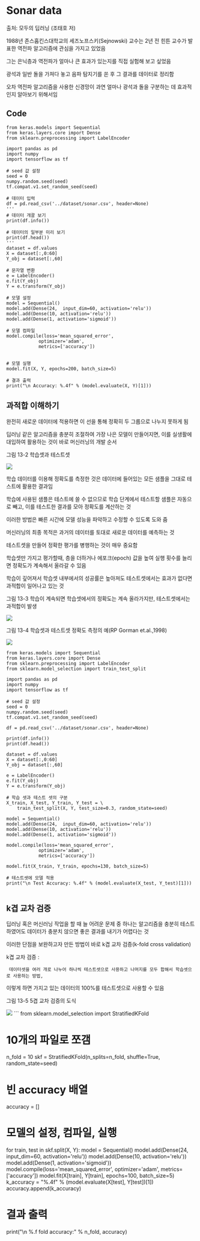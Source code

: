 # Sonar data

출처: 모두의 딥러닝 (조태호 저)

1988년 존스홉킨스대학교의 세즈노프스키(Sejnowski) 교수는 2년 전 힌튼 
      교수가 발표한 역전파 알고리즘에 관심을 가지고 있었음
      
그는 은닉층과 역전파가 얼마나 큰 효과가 있는지를 직접 실험해 보고 싶었음

광석과 일반 돌을 가져다 놓고 음파 탐지기를 쏜 후 그 결과를 데이터로 정리함

오차 역전파 알고리즘을 사용한 신경망이 과연 얼마나 광석과 돌을 구분하는 데 효과적인지 알아보기 위해서임

## Code

```
from keras.models import Sequential
from keras.layers.core import Dense
from sklearn.preprocessing import LabelEncoder

import pandas as pd
import numpy
import tensorflow as tf

# seed 값 설정
seed = 0
numpy.random.seed(seed)
tf.compat.v1.set_random_seed(seed)

# 데이터 입력
df = pd.read_csv('../dataset/sonar.csv', header=None)
'''
# 데이터 개괄 보기
print(df.info())

# 데이터의 일부분 미리 보기
print(df.head())
'''
dataset = df.values
X = dataset[:,0:60]
Y_obj = dataset[:,60]

# 문자열 변환
e = LabelEncoder()
e.fit(Y_obj)
Y = e.transform(Y_obj)

# 모델 설정
model = Sequential()
model.add(Dense(24,  input_dim=60, activation='relu'))
model.add(Dense(10, activation='relu'))
model.add(Dense(1, activation='sigmoid'))

# 모델 컴파일
model.compile(loss='mean_squared_error',
            optimizer='adam',
            metrics=['accuracy'])


# 모델 실행
model.fit(X, Y, epochs=200, batch_size=5)

# 결과 출력
print("\n Accuracy: %.4f" % (model.evaluate(X, Y)[1]))
```
## 과적합 이해하기

완전히 새로운 데이터에 적용하면 이 선을 통해 정확히 두 그룹으로 나누지 못하게 됨

딥러닝 같은 알고리즘을 충분히 조절하여 가장 나은 모델이 만들어지면, 이를 실생활에 대입하여 활용하는 것이 바로 머신러닝의 개발 순서

그림 13-2  학습셋과 테스트셋

<img src="https://user-images.githubusercontent.com/54765256/90975347-52690900-e56e-11ea-8fb5-11fd62766208.png">

학습 데이터를 이용해 정확도를 측정한 것은 데이터에 들어있는 모든 샘플을 그대로 테스트에 활용한 결과임

학습에 사용된 샘플은 테스트에 쓸 수 없으므로 학습 단계에서 테스트할 샘플은 자동으로 빼고,
이를 테스트한 결과를 모아 정확도를 계산하는 것

이러한 방법은 빠른 시간에 모델 성능을 파악하고 수정할 수 있도록 도와 줌

머신러닝의 최종 목적은 과거의 데이터를 토대로 새로운 데이터를 예측하는 것

테스트셋을 만들어 정확한 평가를 병행하는 것이 매우 중요함

학습셋만 가지고 평가할때, 층을 더하거나 에포크(epoch) 값을 높여 실행 횟수를 늘리면 정확도가 계속해서 올라갈 수 있음

학습이 깊어져서 학습셋 내부에서의 성공률은 높아져도 테스트셋에서는 효과가 없다면 과적합이 일어나고 있는 것

그림 13-3  학습이 계속되면 학습셋에서의 정확도는 계속 올라가지만, 테스트셋에서는 과적합이 발생

<img src="https://user-images.githubusercontent.com/54765256/90975377-83493e00-e56e-11ea-94f9-84cb9abcd097.png">

그림 13-4  학습셋과 테스트셋 정확도 측정의 예(RP Gorman et.al.,1998)

<img src="https://user-images.githubusercontent.com/54765256/90975395-bb508100-e56e-11ea-9eb2-135dce5d68df.png">

```
from keras.models import Sequential
from keras.layers.core import Dense
from sklearn.preprocessing import LabelEncoder
from sklearn.model_selection import train_test_split

import pandas as pd
import numpy
import tensorflow as tf

# seed 값 설정
seed = 0
numpy.random.seed(seed)
tf.compat.v1.set_random_seed(seed)

df = pd.read_csv('../dataset/sonar.csv', header=None)

print(df.info())
print(df.head())

dataset = df.values
X = dataset[:,0:60]
Y_obj = dataset[:,60]

e = LabelEncoder()
e.fit(Y_obj)
Y = e.transform(Y_obj)

# 학습 셋과 테스트 셋의 구분
X_train, X_test, Y_train, Y_test = \
    train_test_split(X, Y, test_size=0.3, random_state=seed)

model = Sequential()
model.add(Dense(24,  input_dim=60, activation='relu'))
model.add(Dense(10, activation='relu'))
model.add(Dense(1, activation='sigmoid'))

model.compile(loss='mean_squared_error',
            optimizer='adam',
            metrics=['accuracy'])

model.fit(X_train, Y_train, epochs=130, batch_size=5)

# 테스트셋에 모델 적용
print("\n Test Accuracy: %.4f" % (model.evaluate(X_test, Y_test)[1]))


```

## k겹 교차 검증

딥러닝 혹은 머신러닝 작업을 할 때 늘 어려운 문제 중 하나는 알고리즘을 충분히 
     테스트하였어도 데이터가 충분치 않으면 좋은 결과를 내기가 어렵다는 것
     
이러한 단점을 보완하고자 만든 방법이 바로 k겹 교차 검증(k-fold cross validation)

k겹 교차 검증 :

     데이터셋을 여러 개로 나누어 하나씩 테스트셋으로 사용하고 나머지를 모두 합해서 학습셋으로 사용하는 방법, 
이렇게 하면 가지고 있는 데이터의 100%를 테스트셋으로 사용할 수 있음

그림 13-5  5겹 교차 검증의 도식

<img src="https://user-images.githubusercontent.com/54765256/90975671-5d716880-e571-11ea-9861-a86ce9439757.png">
```
from sklearn.model_selection import StratifiedKFold

# 10개의 파일로 쪼갬
n_fold = 10
skf = StratifiedKFold(n_splits=n_fold, shuffle=True, random_state=seed)

# 빈 accuracy 배열
accuracy = []

# 모델의 설정, 컴파일, 실행
for train, test in skf.split(X, Y):
    model = Sequential()
    model.add(Dense(24, input_dim=60, activation='relu'))
    model.add(Dense(10, activation='relu'))
    model.add(Dense(1, activation='sigmoid'))
    model.compile(loss='mean_squared_error',
                  optimizer='adam',
                  metrics=['accuracy'])
    model.fit(X[train], Y[train], epochs=100, batch_size=5)
    k_accuracy = "%.4f" % (model.evaluate(X[test], Y[test])[1])
    accuracy.append(k_accuracy)

# 결과 출력
print("\n %.f fold accuracy:" % n_fold, accuracy)
```



